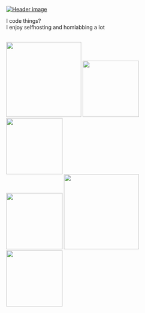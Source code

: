 [![Header image](https://static-cdn.t2v.ch/content/KQgCslvqJtiMCkBKQmZp/github.com/img/sittingcat.png)](http://t2v.city)

I code things?
</br>I enjoy selfhosting and homlabbing a lot
<!---
toastontoast/toastontoast is a ✨ special ✨ repository because its `README.md` (this file) appears on your GitHub profile.
You can click the Preview link to take a look at your changes.
--->

<br><a class="item" href="https://hardenedbsd.org"><img style="width: 200px;" src="https://cdn.t2v.city/content/misc/bsd_optimised.webp"></a>
<a class="item" href="https://debian.org"><img style="width: 150px;" src="https://cdn.t2v.city/content/misc/Powered_by_Debian.svg.png"></a>
<a class="item" href="https://debian.org"><img style="width: 150px;" src="https://cdn.t2v.city/content/misc/d2hwzb4-58e7e108-a98a-4986-a0a5-2ff2622a5436.png"></a>
<br><a class="item" href="https://freebsd.org"><img style="width: 150px;" src="https://cdn.t2v.city/content/misc/power_logo.gif"></a>
<a class="item" href="https://freebsd.org"><img style="width: 200px;" src="https://cdn.t2v.city/content/misc/bsdbump.gif"></a>
<a class="item" href="https://dell.com"><img style="width: 150px;" src="https://cdn.t2v.city/content/misc/dell-banner.jpg"></a>
